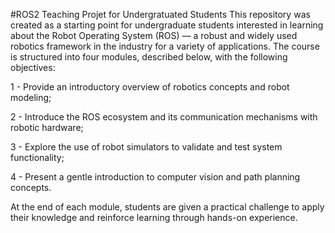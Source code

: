 #ROS2 Teaching Projet for Undergratuated Students
This repository was created as a starting point for undergraduate students interested in learning about the Robot Operating System (ROS) — a robust and widely used robotics framework in the industry for a variety of applications. The course is structured into four modules, described below, with the following objectives: 

1 - Provide an introductory overview of robotics concepts and robot modeling;

2 - Introduce the ROS ecosystem and its communication mechanisms with robotic hardware;

3 - Explore the use of robot simulators to validate and test system functionality;

4 - Present a gentle introduction to computer vision and path planning concepts.

At the end of each module, students are given a practical challenge to apply their knowledge and reinforce learning through hands-on experience.
